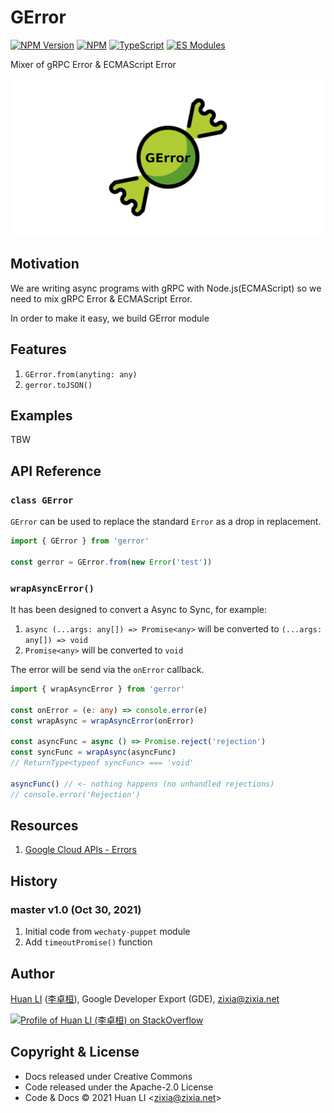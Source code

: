 # GError

[![NPM Version](https://badge.fury.io/js/gerror.svg)](https://badge.fury.io/js/gerror)
[![NPM](https://github.com/huan/gerror/workflows/NPM/badge.svg)](https://github.com/huan/gerror/actions?query=workflow%3ANPM)
[![TypeScript](https://img.shields.io/badge/%3C%2F%3E-TypeScript-blue.svg)](https://www.typescriptlang.org/)
[![ES Modules](https://img.shields.io/badge/ES-Modules-brightgreen)](https://github.com/Chatie/tsconfig/issues/16)

Mixer of gRPC Error &amp; ECMAScript Error

![GError](docs/images/gerror-logo.png)

## Motivation

We are writing async programs with gRPC with Node.js(ECMAScript) so we need to mix gRPC Error &amp; ECMAScript Error.

In order to make it easy, we build GError module

## Features

1. `GError.from(anyting: any)`
1. `gerror.toJSON()`

## Examples

TBW

## API Reference

### `class GError`

`GError` can be used to replace the standard `Error` as a drop in replacement.

```ts
import { GError } from 'gerror'

const gerror = GError.from(new Error('test'))
```

### `wrapAsyncError()`

It has been designed to convert a Async to Sync, for example:

1. `async (...args: any[]) => Promise<any>` will be converted to `(...args: any[]) => void`
1. `Promise<any>` will be converted to `void`

The error will be send via the `onError` callback.

```ts
import { wrapAsyncError } from 'gerror'

const onError = (e: any) => console.error(e)
const wrapAsync = wrapAsyncError(onError)

const asyncFunc = async () => Promise.reject('rejection')
const syncFunc = wrapAsync(asyncFunc)
// ReturnType<typeof syncFunc> === 'void'

asyncFunc() // <- nothing happens (no unhandled rejections)
// console.error('Rejection')
```

## Resources

1. [Google Cloud APIs - Errors](https://cloud.google.com/apis/design/errors)

## History

### master v1.0 (Oct 30, 2021)

1. Initial code from `wechaty-puppet` module
1. Add `timeoutPromise()` function

## Author

[Huan LI](https://github.com/huan) ([李卓桓](http://linkedin.com/in/zixia)), Google Developer Export (GDE), zixia@zixia.net

[![Profile of Huan LI (李卓桓) on StackOverflow](https://stackexchange.com/users/flair/265499.png)](https://stackexchange.com/users/265499)

## Copyright & License

* Docs released under Creative Commons
* Code released under the Apache-2.0 License
* Code & Docs © 2021 Huan LI \<zixia@zixia.net\>
